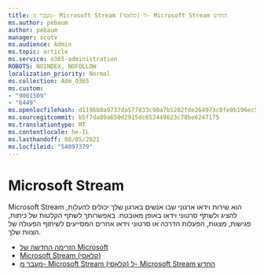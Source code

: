 ```yaml
---
title: מעבר מ- Microsoft Stream (קלאסי) ל- Microsoft Stream החדש
ms.author: pebaum
author: pebaum
manager: scotv
ms.audience: Admin
ms.topic: article
ms.service: o365-administration
ROBOTS: NOINDEX, NOFOLLOW
localization_priority: Normal
ms.collection: Adm_O365
ms.custom:
- "9001509"
- "6449"
ms.openlocfilehash: d1196b0a9737da577833c90a7b5202fde264973c8fe9b196ec55d595315d2a20
ms.sourcegitcommit: b5f7da89a650d2915dc652449623c78be6247175
ms.translationtype: MT
ms.contentlocale: he-IL
ms.lasthandoff: 08/05/2021
ms.locfileid: "54097379"
---
```

# <a name="microsoft-stream"></a>Microsoft Stream

Microsoft Stream הוא שירות וידאו ארגוני שבו אנשים בארגון שלך יכולים להעלות, להציג ולשתף סרטוני וידאו באופן מאובטח. באפשרותך לשתף הקלטות של כיתות, פגישות, מצגות, הפעלות הדרכה או סרטוני וידאו אחרים המסייעים לשיתוף הפעולה של הצוות שלך.  

- [הזרימה החדשה של Microsoft](https://docs.microsoft.com/stream/new-stream)
- [Microsoft Stream (קלאסי)](https://docs.microsoft.com/stream/overview)
- [מעבר מ- Microsoft Stream (קלאסי) ל- Microsoft Stream החדש](https://docs.microsoft.com/stream/classic-migration)